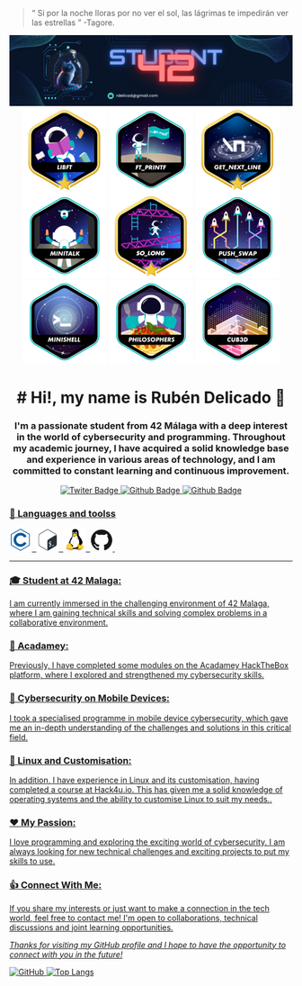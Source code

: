   > “ Si por la noche lloras por no ver el sol, las lágrimas te impedirán ver las estrellas ” -Tagore.
<div id="header" align="center" >
  <img src="https://github.com/rdelicad/rdelicad/blob/main/rdelicad%40gmail.com.png" />
  <img src="https://github.com/rdelicad/rdelicad/blob/main/libftm.png" />
  <img src="https://github.com/rdelicad/rdelicad/blob/main/ft_printfe.png" />
  <img src="https://github.com/rdelicad/rdelicad/blob/main/get_next_linem.png" />
  <img src="https://github.com/rdelicad/rdelicad/blob/main/minitalke.png" />
  <img src="https://github.com/rdelicad/rdelicad/blob/main/so_longm.png" />
  <img src="https://github.com/rdelicad/rdelicad/blob/main/push_swape.png" />
  <img src="https://github.com/rdelicad/rdelicad/blob/main/minishelle.png" />
  <img src="https://github.com/rdelicad/rdelicad/blob/main/philosopherse.png" />
  <img src="https://github.com/rdelicad/rdelicad/blob/main/cub3de.png" />
  <h1 align="center"># Hi!, my name is Rubén Delicado 👋</h1>
  <h3 align="center">
 I'm a passionate student from 42 Málaga with a deep interest in the world of cybersecurity and programming. Throughout my academic journey, I have acquired a solid knowledge base and experience in various areas of technology, and I am committed to constant learning and continuous improvement.</h3>
</div>

<div id="badges" align="center">
  <a href="https://twitter.com/rdelicad" target"_blank">
    <img src="https://img.shields.io/twitter/follow/rdelicad"
      alt="Twiter Badge" />
  </a>
  <a href="https://github.com/rdelicad" target"_blank">
    <img src="https://img.shields.io/github/followers/rdelicad?logo=github"
      alt="Github Badge" />
  </a>
  <a href="https://github.com/rdelicad" target"_blank">
    <img src="https://img.shields.io/youtube/channel/subscribers/UC43kHX-biTvCPpgX7xkKakQ"
      alt="Github Badge" />
</div>
<div align="left">
  <h3>🔨 Languages and toolss</h3>
  <div>
    <img src="https://github.com/devicons/devicon/blob/master/icons/c/c-line.svg" title="HTML5" alt="HTL" width="40" height="40"/>&nbsp;
    <img src="https://github.com/devicons/devicon/blob/master/icons/bash/bash-plain.svg" title="HTML5" alt="HTL" width="40" height="40"/>&nbsp;
    <img src="https://github.com/devicons/devicon/blob/master/icons/linux/linux-original.svg" title="HTML5" alt="HTL" width="40" height="40"/>&nbsp;
    <img src="https://github.com/devicons/devicon/blob/master/icons/github/github-original.svg" title="HTML5" alt="HTL" width="40" height="40"/>&nbsp;
  </div>

---
### 🎓  Student at 42 Malaga:
I am currently immersed in the challenging environment of 42 Malaga, where I am gaining technical skills and solving complex problems in a collaborative environment.

### 💼 Acadamey: 
Previously, I have completed some modules on the Acadamey HackTheBox platform, where I explored and strengthened my cybersecurity skills.

### 📱 Cybersecurity on Mobile Devices: 
I took a specialised programme in mobile device cybersecurity, which gave me an in-depth understanding of the challenges and solutions in this critical field.

### 🐧 Linux and Customisation:  
In addition, I have experience in Linux and its customisation, having completed a course at Hack4u.io. This has given me a solid knowledge of operating systems and the ability to customise Linux to suit my needs..

### ❤️ My Passion:
I love programming and exploring the exciting world of cybersecurity. I am always looking for new technical challenges and exciting projects to put my skills to use.

### 👍 Connect With Me:
If you share my interests or just want to make a connection in the tech world, feel free to contact me! I'm open to collaborations, technical discussions and joint learning opportunities.

*Thanks for visiting my GitHub profile and I hope to have the opportunity to connect with you in the future!*

![GitHub](https://github-readme-stats.vercel.app/api?username=rdelicad&show_icons=true&theme=radical)
[![Top Langs](https://github-readme-stats.vercel.app/api/top-langs/?username=rdelicad)](https://github.com/anuraghazra/github-readme-stats)

